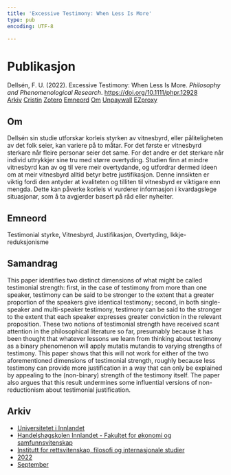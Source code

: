 ```yaml
---
title: 'Excessive Testimony: When Less Is More'
type: pub
encoding: UTF-8

---
```

<h1>Publikasjon</h1>
<article id="csl-bib-container-VT2K9J52" class="csl-bib-container">
  <div class="csl-bib-body"> <div class="csl-entry">Dellsén, F. U. (2022). Excessive Testimony: When Less Is More. <i>Philosophy and Phenomenological Research</i>. <a href="https://doi.org/10.1111/phpr.12928">https://doi.org/10.1111/phpr.12928</a></div> </div>
  <div class="csl-bib-buttons">
    <a href="#taxonomy-article-VT2K9J52" alt="archive" class="csl-bib-button">Arkiv</a>
    <a href="https://app.cristin.no/results/show.jsf?id=2053853" alt="Cristin" class="csl-bib-button">Cristin</a>
    <a href="http://zotero.org/groups/5881554/items/VT2K9J52" alt="Zotero" class="csl-bib-button">Zotero</a>
    <a href="#keywords-article-VT2K9J52" alt="keywords" class="csl-bib-button">Emneord</a>
    <a href="#about-article-VT2K9J52" alt="about_pub" class="csl-bib-button">Om</a>
    <a href="https://onlinelibrary.wiley.com/doi/pdfdirect/10.1111/phpr.12928" alt="Unpaywall" class="csl-bib-button">Unpaywall</a>
    <a href="https://onlinelibrary.wiley.com/doi/pdfdirect/10.1111/phpr.12928" alt="EZproxy" class="csl-bib-button">EZproxy</a>
  </div>
  <div id="csl-bib-meta-container-VT2K9J52"></div>
</article>
<div id="csl-bib-meta-VT2K9J52" class="csl-bib-meta">
  <article id="about-article-VT2K9J52" class="about_pub-article">
    <h1>Om</h1>
    Dellsén sin studie utforskar korleis styrken av vitnesbyrd, eller påliteligheten av det folk seier, kan variere på to måtar. For det første er vitnesbyrd sterkare når fleire personar seier det same. For det andre er det sterkare når individ uttrykkjer sine tru med større overtyding. Studien finn at mindre vitnesbyrd kan av og til vere meir overtydande, og utfordrar dermed ideen om at meir vitnesbyrd alltid betyr betre justifikasjon. Denne innsikten er viktig fordi den antyder at kvaliteten og tilliten til vitnesbyrd er viktigare enn mengda. Dette kan påverke korleis vi vurderer informasjon i kvardagslege situasjonar, som å ta avgjerder basert på råd eller nyheiter.
  </article>
  <article id="keywords-article-VT2K9J52" class="keywords-article">
    <h1>Emneord</h1>
    Testimonial styrke, Vitnesbyrd, Justifikasjon, Overtyding, Ikkje-reduksjonisme
  </article>
  <article id="abstract-article-VT2K9J52" class="abstract-article">
    <h1>Samandrag</h1>
    This paper identifies two distinct dimensions of what might be called testimonial strength: first, in the case of testimony from more than one speaker, testimony can be said to be stronger to the extent that a greater proportion of the speakers give identical testimony; second, in both single-speaker and multi-speaker testimony, testimony can be said to the stronger to the extent that each speaker expresses greater conviction in the relevant proposition. These two notions of testimonial strength have received scant attention in the philosophical literature so far, presumably because it has been thought that whatever lessons we learn from thinking about testimony as a binary phenomenon will apply mutatis mutandis to varying strengths of testimony. This paper shows that this will not work for either of the two aforementioned dimensions of testimonial strength, roughly because less testimony can provide more justification in a way that can only be explained by appealing to the (non-binary) strength of the testimony itself. The paper also argues that this result undermines some influential versions of non-reductionism about testimonial justification.
  </article>
  <article id="taxonomy-article-VT2K9J52" class="taxonomy-article">
    <h1>Arkiv</h1>
    <ul>
      <li><a href="{{< params subfolder >}}nn/archive/?key=3DCRN523">Universitetet i Innlandet</a></li>
      <li><a href="{{< params subfolder >}}nn/archive/?key=DU8Q9LN9">Handelshøgskolen Innlandet - Fakultet for økonomi og samfunnsvitenskap</a></li>
      <li><a href="{{< params subfolder >}}nn/archive/?key=ITYAG68H">Institutt for rettsvitenskap, filosofi og internasjonale studier</a></li>
      <li><a href="{{< params subfolder >}}nn/archive/?key=B7XWRJNE">2022</a></li>
      <li><a href="{{< params subfolder >}}nn/archive/?key=3AAQ4ESI">September</a></li>
    </ul>
  </article>
</div>
